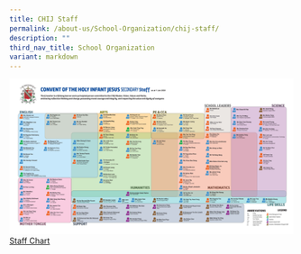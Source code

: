 ```yaml
---
title: CHIJ Staff
permalink: /about-us/School-Organization/chij-staff/
description: ""
third_nav_title: School Organization
variant: markdown
---
```

![](/images/StaffC2024.jpg)
[Staff Chart](/files/StaffC2024.pdf)